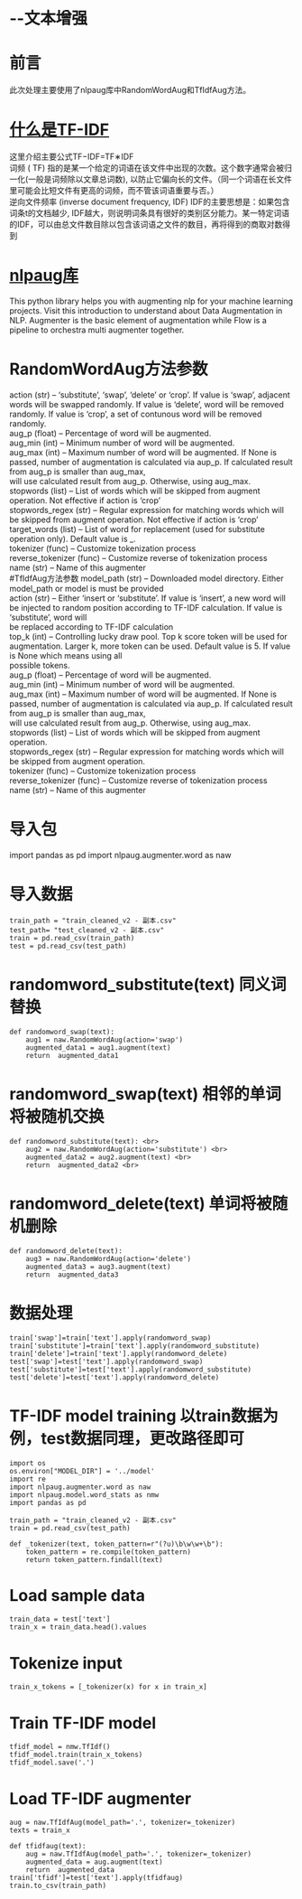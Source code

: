 # --文本增强
# 前言
此次处理主要使用了nlpaug库中RandomWordAug和TfIdfAug方法。
# [什么是TF-IDF](https://baike.baidu.com/item/tf-idf)
这里介绍主要公式TF−IDF=TF∗IDF<br>
词频 ( TF) 指的是某一个给定的词语在该文件中出现的次数。这个数字通常会被归一化(一般是词频除以文章总词数), 以防止它偏向长的文件。（同一个词语在长文件里可能会比短文件有更高的词频，而不管该词语重要与否。）<br>
逆向文件频率 (inverse document frequency, IDF) IDF的主要思想是：如果包含词条t的文档越少, IDF越大，则说明词条具有很好的类别区分能力。某一特定词语的IDF，可以由总文件数目除以包含该词语之文件的数目，再将得到的商取对数得到<br>
# [nlpaug库](https://github.com/makcedward/nlpaug)
This python library helps you with augmenting nlp for your machine learning projects. Visit this introduction to understand about Data Augmentation in NLP. Augmenter is the basic element of augmentation while Flow is a pipeline to orchestra multi augmenter together.


# RandomWordAug方法参数
action (str) – ‘substitute’, ‘swap’, ‘delete’ or ‘crop’. If value is ‘swap’, adjacent words will be swapped randomly. If value is ‘delete’, word will be removed randomly. If value is ‘crop’, a set of contunous word will be removed randomly.<br>
aug_p (float) – Percentage of word will be augmented.<br>
aug_min (int) – Minimum number of word will be augmented.<br>
aug_max (int) – Maximum number of word will be augmented. If None is passed, number of augmentation is calculated via aup_p. If calculated result from aug_p is smaller than aug_max, <br>will use calculated result from aug_p. Otherwise, using aug_max.<br>
stopwords (list) – List of words which will be skipped from augment operation. Not effective if action is ‘crop’<br>
stopwords_regex (str) – Regular expression for matching words which will be skipped from augment operation. Not effective if action is ‘crop’<br>
target_words (list) – List of word for replacement (used for substitute operation only). Default value is _.<br>
tokenizer (func) – Customize tokenization process<br>
reverse_tokenizer (func) – Customize reverse of tokenization process<br>
name (str) – Name of this augmenter<br>
#TfIdfAug方法参数
model_path (str) – Downloaded model directory. Either model_path or model is must be provided<br>
action (str) – Either ‘insert or ‘substitute’. If value is ‘insert’, a new word will be injected to random position according to TF-IDF calculation. If value is ‘substitute’, word will<br> be replaced according to TF-IDF calculation<br>
top_k (int) – Controlling lucky draw pool. Top k score token will be used for augmentation. Larger k, more token can be used. Default value is 5. If value is None which means using all<br> possible tokens.<br>
aug_p (float) – Percentage of word will be augmented.<br>
aug_min (int) – Minimum number of word will be augmented.<br>
aug_max (int) – Maximum number of word will be augmented. If None is passed, number of augmentation is calculated via aup_p. If calculated result from aug_p is smaller than aug_max,<br> will use calculated result from aug_p. Otherwise, using aug_max.<br>
stopwords (list) – List of words which will be skipped from augment operation.<br>
stopwords_regex (str) – Regular expression for matching words which will be skipped from augment operation.<br>
tokenizer (func) – Customize tokenization process<br>
reverse_tokenizer (func) – Customize reverse of tokenization process<br>
name (str) – Name of this augmenter<br>

# 导入包
import pandas as  pd
import nlpaug.augmenter.word as naw


# 导入数据
```
train_path = "train_cleaned_v2 - 副本.csv"
test_path= "test_cleaned_v2 - 副本.csv"
train = pd.read_csv(train_path)
test = pd.read_csv(test_path)
```
# randomword_substitute(text)  同义词替换  
```
def randomword_swap(text):       
    aug1 = naw.RandomWordAug(action='swap') 
    augmented_data1 = aug1.augment(text)    
    return  augmented_data1   
```
# randomword_swap(text) 相邻的单词将被随机交换 
```
def randomword_substitute(text): <br>
    aug2 = naw.RandomWordAug(action='substitute') <br>
    augmented_data2 = aug2.augment(text) <br>
    return  augmented_data2 <br>
```
# randomword_delete(text)  单词将被随机删除
```
def randomword_delete(text):
    aug3 = naw.RandomWordAug(action='delete') 
    augmented_data3 = aug3.augment(text) 
    return  augmented_data3 
```
# 数据处理
```
train['swap']=train['text'].apply(randomword_swap)
train['substitute']=train['text'].apply(randomword_substitute) 
train['delete']=train['text'].apply(randomword_delete) 
test['swap']=test['text'].apply(randomword_swap)
test['substitute']=test['text'].apply(randomword_substitute)
test['delete']=test['text'].apply(randomword_delete) 
```

# TF-IDF model training 以train数据为例，test数据同理，更改路径即可
```
import os
os.environ["MODEL_DIR"] = '../model'
import re
import nlpaug.augmenter.word as naw
import nlpaug.model.word_stats as nmw
import pandas as pd

train_path = "train_cleaned_v2 - 副本.csv"
train = pd.read_csv(test_path)

def _tokenizer(text, token_pattern=r"(?u)\b\w\w+\b"):
    token_pattern = re.compile(token_pattern)
    return token_pattern.findall(text)
```
# Load sample data
```
train_data = test['text']
train_x = train_data.head().values
```
# Tokenize input
```
train_x_tokens = [_tokenizer(x) for x in train_x]
```
# Train TF-IDF model
```
tfidf_model = nmw.TfIdf()
tfidf_model.train(train_x_tokens)
tfidf_model.save('.')
```
# Load TF-IDF augmenter
```
aug = naw.TfIdfAug(model_path='.', tokenizer=_tokenizer)
texts = train_x

def tfidfaug(text):
    aug = naw.TfIdfAug(model_path='.', tokenizer=_tokenizer)
    augmented_data = aug.augment(text)
    return  augmented_data
train['tfidf']=test['text'].apply(tfidfaug)
train.to_csv(train_path)
```
